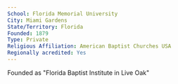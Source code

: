 ```yaml
---
School: Florida Memorial University
City: Miami Gardens
State/Territory: Florida
Founded: 1879
Type: Private
Religious Affiliation: American Baptist Churches USA
Regionally acredited: Yes
---
```

Founded as "Florida Baptist Institute in Live Oak"